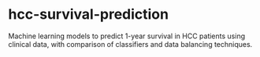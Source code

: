 # hcc-survival-prediction
Machine learning models to predict 1-year survival in HCC patients using clinical data, with comparison of classifiers and data balancing techniques.
